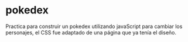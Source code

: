 # pokedex
Practica para construir un pokedex utilizando javaScript para cambiar los personajes, el CSS fue adaptado de una página que ya tenía el diseño.
